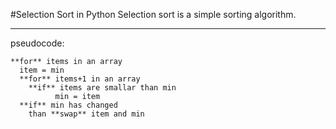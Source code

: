 #Selection Sort in Python
Selection sort is a simple sorting algorithm. 
***
pseudocode: 
``` 
**for** items in an array
  item = min 
  **for** items+1 in an array
    **if** items are smallar than min 
          min = item
  **if** min has changed
    than **swap** item and min 
    
